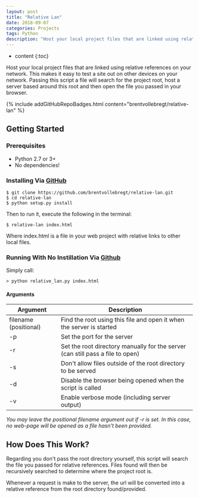 ```yaml
---
layout: post
title: "Relative Lan"
date: 2018-09-07
categories: Projects
tags: Python
description: "Host your local project files that are linked using relative references on your network. This makes it easy to test a site out on other devices on your network."
---
```


* content
{:toc}

Host your local project files that are linked using relative references on your network. This makes it easy to test a site out on other devices on your network. Passing this script a file will search for the project root, host a server based around this root and then open the file you passed in your browser.

{% include addGitHubRepoBadges.html content="brentvollebregt/relative-lan" %}

<!-- more -->

## Getting Started
### Prerequisites
 - Python 2.7 or 3+
 - No dependencies!

### Installing Via [GitHub](https://github.com/brentvollebregt/relative-lan)
```
$ git clone https://github.com/brentvollebregt/relative-lan.git
$ cd relative-lan
$ python setup.py install
```
Then to run it, execute the following in the terminal:
```
$ relative-lan index.html
```

Where index.html is a file in your web project with relative links to other local files.

### Running With No Instillation Via [Github](https://github.com/brentvollebregt/relative-lan)
Simply call:
```
> python relative_lan.py index.html
```

#### Arguments
| Argument | Description     |
|----------|-----------------|
| filename (positional) | Find the root using this file and open it when the server is started |
| -p       | Set the port for the server |
| -r       | Set the root directory manually for the server (can still pass a file to open) |
| -s       | Don't allow files outside of the root directory to be served |
| -d       | Disable the browser being opened when the script is called |
| -v       | Enable verbose mode (including server output) |

*You may leave the positional filename argument out if -r is set. In this case, no web-page will be opened as a file hasn't been provided.*

## How Does This Work?
Regarding you don't pass the root directory yourself, this script will search the file you passed for relative references. Files found will then be recursively searched to determine where the project root is.

Whenever a request is make to the server, the url will be converted into a relative reference from the root directory found/provided.
